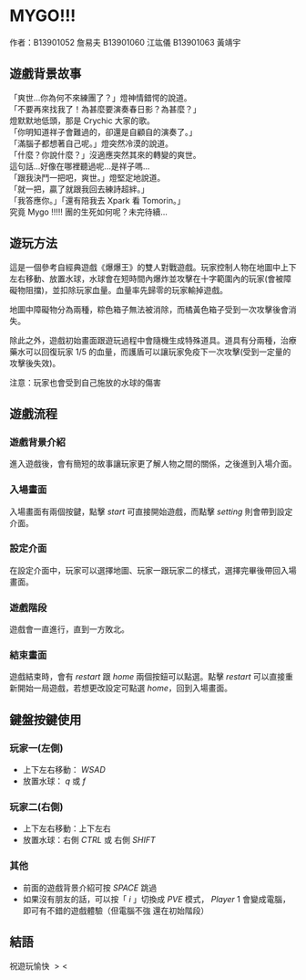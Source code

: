 # MYGO!!!
作者：B13901052 詹易夫 B13901060 江竑儀 B13901063 黃靖宇

## 遊戲背景故事
「爽世...你為何不來練團了？」燈神情錯愕的說道。 <br>
「不要再來找我了！為甚麼要演奏春日影？為甚麼？」<br>
燈默默地低頭，那是 Crychic 大家的歌。<br>
「你明知道祥子會難過的，卻還是自顧自的演奏了。」<br>
「滿腦子都想著自己呢。」燈突然冷漠的說道。 <br>
「什麼？你說什麼？」沒適應突然其來的轉變的爽世。 <br>
這句話...好像在哪裡聽過呢...是祥子嗎... <br>
「跟我決鬥一把吧，爽世。」燈堅定地說道。<br>
「就一把，贏了就跟我回去練詩超絆。」 <br>
「我答應你。」「還有陪我去 Xpark 看 Tomorin。」<br>
究竟 Mygo $!!!!!$ 團的生死如何呢？未完待續...<br>

## 遊玩方法
這是一個參考自經典遊戲《爆爆王》的雙人對戰遊戲。玩家控制人物在地圖中上下左右移動、放置水球，水球會在短時間內爆炸並攻擊在十字範圍內的玩家(會被障礙物阻擋)，並扣除玩家血量。血量率先歸零的玩家輸掉遊戲。

地圖中障礙物分為兩種，粽色箱子無法被消除，而橘黃色箱子受到一次攻擊後會消失。

除此之外，遊戲初始畫面跟遊玩過程中會隨機生成特殊道具。道具有分兩種，治療藥水可以回復玩家 $1/5$ 的血量，而護盾可以讓玩家免疫下一次攻擊(受到一定量的攻擊後失效)。

注意：玩家也會受到自己施放的水球的傷害

## 遊戲流程

### 遊戲背景介紹
進入遊戲後，會有簡短的故事讓玩家更了解人物之間的關係，之後進到入場介面。
### 入場畫面
入場畫面有兩個按鍵，點擊 $start$ 可直接開始遊戲，而點擊 $setting$ 則會帶到設定介面。
### 設定介面
在設定介面中，玩家可以選擇地圖、玩家一跟玩家二的樣式，選擇完畢後帶回入場畫面。
### 遊戲階段
遊戲會一直進行，直到一方敗北。

### 結束畫面
遊戲結束時，會有 $restart$ 跟 $home$ 兩個按鈕可以點選。點擊 $restart$ 可以直接重新開始一局遊戲，若想更改設定可點選 $home$，回到入場畫面。


## 鍵盤按鍵使用
### 玩家一(左側)

- 上下左右移動： $WSAD$ 
- 放置水球： $q$ 或 $f$

### 玩家二(右側)

- 上下左右移動：上下左右
- 放置水球：右側 $CTRL$ 或 右側 $SHIFT$

### 其他

- 前面的遊戲背景介紹可按 $SPACE$ 跳過
- 如果沒有朋友的話，可以按「 $i$ 」切換成 $PVE$ 模式， $Player$ $1$ 會變成電腦，即可有不錯的遊戲體驗（但電腦不強 還在初始階段）


## 結語
祝遊玩愉快 $><$

